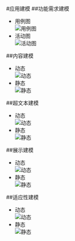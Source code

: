 #应用建模
##功能需求建模
+ 用例图  
![用例图](qrc:/mdcharm.png "MdCharm")
+ 活动图   
![活动图](qrc:/mdcharm.png "MdCharm")

##内容建模
+ 动态  
![动态](qrc:/mdcharm.png "MdCharm")
+ 静态  
![静态](C:\Users\dellz\Pictures\classDiagram.png "类图")

##超文本建模
+ 动态  
![动态](qrc:/mdcharm.png "MdCharm")
+ 静态  
![静态](qrc:/mdcharm.png "MdCharm")

##展示建模
+ 动态  
![动态](qrc:/mdcharm.png "MdCharm")
+ 静态  
![静态](qrc:/mdcharm.png "MdCharm")

##适应性建模
+ 动态  
![动态](qrc:/mdcharm.png "MdCharm")
+ 静态  
![静态](qrc:/mdcharm.png "MdCharm")
